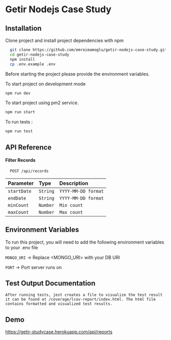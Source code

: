 
# Getir Nodejs Case Study




## Installation

Clone project and install project dependencies with npm

```bash
  git clone https://github.com/emreimamoglu/getir-nodejs-case-study.git
  cd getir-nodejs-case-study
  npm install
  cp .env.example .env
```
Before starting the project please provide the environment variables.

To start project on development mode

```bash
npm run dev
```

To start project using pm2 service.

```bash
npm run start

```
To run tests :

```bash
npm run test
```
## API Reference

#### Filter Records

```http
  POST /api/records
```

| Parameter | Type     | Description                |
| :-------- | :------- | :------------------------- |
| `startDate` | `String` | `YYYY-MM-DD format` |
  `endDate` | `String`|`YYYY-MM-DD format`
  `minCount`|`Number`| `Min count`
  `maxCount`|`Number`| `Max count`


## Environment Variables

To run this project, you will need to add the following environment variables to your .env file

`MONGO_URI` -> Replace <MONGO_URI> with your DB URI

`PORT` -> Port server runs on


## Test Output Documentation

```After running tests, jest creates a file to visualize the test result it can be found at /coverage/lcov-report/index.html. The html file contains formatted and visualized test results.```


## Demo

https://getir-studycase.herokuapp.com/api/reports
